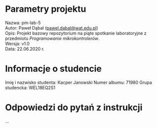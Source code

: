 # Parametry projektu

Nazwa: pm-lab-5  
Autor: Paweł Dąbal (pawel.dabal@wat.edu.pl)  
Opis: Projekt bazowy repozytorium na piąte spotkanie laboratoryjne z przedmiotu _Programowanie mikrokontrolerów_.  
Wersja: v1.0  
Data: 22.06.2020 r.

# Informacje o studencie

Imię i nazwisko studenta: Kacper Janowski
Numer albumu: 71980 
Grupa studencka: WEL18EQ2S1

# Odpowiedzi do pytań z instrukcji
...
